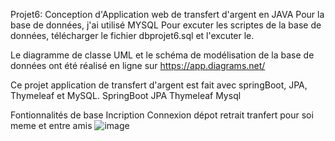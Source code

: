 Projet6: Conception d'Application web de transfert d'argent en JAVA
Pour la base de données, j'ai utilisé MYSQL
Pour excuter les scriptes de la base de données, télécharger le fichier dbprojet6.sql et l'excuter le.

Le diagramme de classe UML et le schéma de modélisation de la base de données ont été réalisé en ligne sur https://app.diagrams.net/

Ce projet  application de transfert d'argent est fait avec springBoot, JPA, Thymeleaf et MySQL.
SpringBoot
JPA
Thymeleaf
Mysql

Fontionnalités de base
Incription
Connexion
dépot
retrait
tranfert pour soi meme et entre amis
![image](https://github.com/NdeyeHoudia/pay-may-buddy/assets/73912336/4ee65f9a-1322-45fb-9726-f01089da193a)

